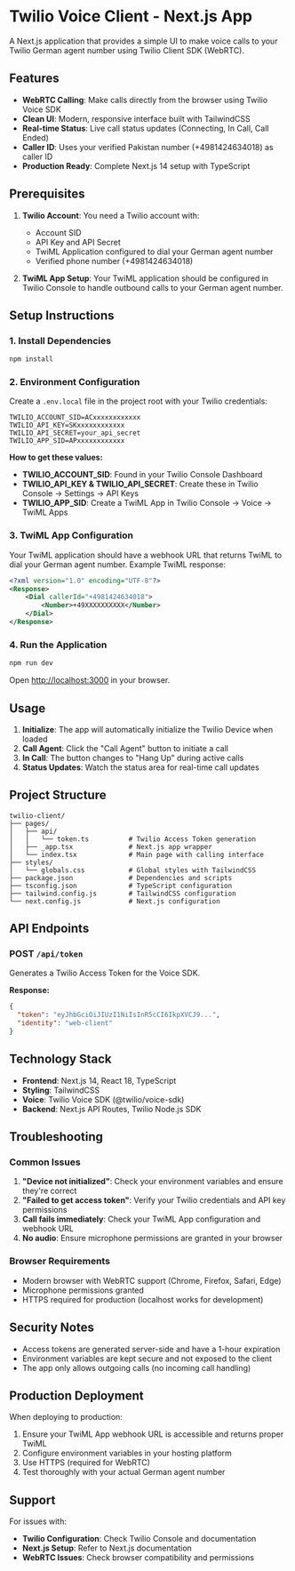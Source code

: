 # Twilio Voice Client - Next.js App

A Next.js application that provides a simple UI to make voice calls to your Twilio German agent number using Twilio Client SDK (WebRTC).

## Features

- **WebRTC Calling**: Make calls directly from the browser using Twilio Voice SDK
- **Clean UI**: Modern, responsive interface built with TailwindCSS
- **Real-time Status**: Live call status updates (Connecting, In Call, Call Ended)
- **Caller ID**: Uses your verified Pakistan number (+4981424634018) as caller ID
- **Production Ready**: Complete Next.js 14 setup with TypeScript

## Prerequisites

1. **Twilio Account**: You need a Twilio account with:
   - Account SID
   - API Key and API Secret
   - TwiML Application configured to dial your German agent number
   - Verified phone number (+4981424634018)

2. **TwiML App Setup**: Your TwiML application should be configured in Twilio Console to handle outbound calls to your German agent number.

## Setup Instructions

### 1. Install Dependencies

```bash
npm install
```

### 2. Environment Configuration

Create a `.env.local` file in the project root with your Twilio credentials:

```env
TWILIO_ACCOUNT_SID=ACxxxxxxxxxxxx
TWILIO_API_KEY=SKxxxxxxxxxxxx
TWILIO_API_SECRET=your_api_secret
TWILIO_APP_SID=APxxxxxxxxxxxx
```

**How to get these values:**

- **TWILIO_ACCOUNT_SID**: Found in your Twilio Console Dashboard
- **TWILIO_API_KEY & TWILIO_API_SECRET**: Create these in Twilio Console → Settings → API Keys
- **TWILIO_APP_SID**: Create a TwiML App in Twilio Console → Voice → TwiML Apps

### 3. TwiML App Configuration

Your TwiML application should have a webhook URL that returns TwiML to dial your German agent number. Example TwiML response:

```xml
<?xml version="1.0" encoding="UTF-8"?>
<Response>
    <Dial callerId="+4981424634018">
        <Number>+49XXXXXXXXXX</Number>
    </Dial>
</Response>
```

### 4. Run the Application

```bash
npm run dev
```

Open [http://localhost:3000](http://localhost:3000) in your browser.

## Usage

1. **Initialize**: The app will automatically initialize the Twilio Device when loaded
2. **Call Agent**: Click the "Call Agent" button to initiate a call
3. **In Call**: The button changes to "Hang Up" during active calls
4. **Status Updates**: Watch the status area for real-time call updates

## Project Structure

```
twilio-client/
├── pages/
│   ├── api/
│   │   └── token.ts          # Twilio Access Token generation
│   ├── _app.tsx              # Next.js app wrapper
│   └── index.tsx             # Main page with calling interface
├── styles/
│   └── globals.css           # Global styles with TailwindCSS
├── package.json              # Dependencies and scripts
├── tsconfig.json             # TypeScript configuration
├── tailwind.config.js        # TailwindCSS configuration
└── next.config.js            # Next.js configuration
```

## API Endpoints

### POST `/api/token`

Generates a Twilio Access Token for the Voice SDK.

**Response:**
```json
{
  "token": "eyJhbGciOiJIUzI1NiIsInR5cCI6IkpXVCJ9...",
  "identity": "web-client"
}
```

## Technology Stack

- **Frontend**: Next.js 14, React 18, TypeScript
- **Styling**: TailwindCSS
- **Voice**: Twilio Voice SDK (@twilio/voice-sdk)
- **Backend**: Next.js API Routes, Twilio Node.js SDK

## Troubleshooting

### Common Issues

1. **"Device not initialized"**: Check your environment variables and ensure they're correct
2. **"Failed to get access token"**: Verify your Twilio credentials and API key permissions
3. **Call fails immediately**: Check your TwiML App configuration and webhook URL
4. **No audio**: Ensure microphone permissions are granted in your browser

### Browser Requirements

- Modern browser with WebRTC support (Chrome, Firefox, Safari, Edge)
- Microphone permissions granted
- HTTPS required for production (localhost works for development)

## Security Notes

- Access tokens are generated server-side and have a 1-hour expiration
- Environment variables are kept secure and not exposed to the client
- The app only allows outgoing calls (no incoming call handling)

## Production Deployment

When deploying to production:

1. Ensure your TwiML App webhook URL is accessible and returns proper TwiML
2. Configure environment variables in your hosting platform
3. Use HTTPS (required for WebRTC)
4. Test thoroughly with your actual German agent number

## Support

For issues with:
- **Twilio Configuration**: Check Twilio Console and documentation
- **Next.js Setup**: Refer to Next.js documentation
- **WebRTC Issues**: Check browser compatibility and permissions




